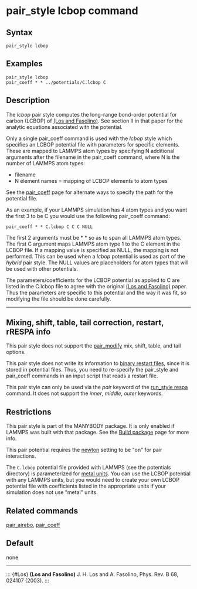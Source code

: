 # pair_style lcbop command

## Syntax

``` LAMMPS
pair_style lcbop
```

## Examples

``` LAMMPS
pair_style lcbop
pair_coeff * * ../potentials/C.lcbop C
```

## Description

The *lcbop* pair style computes the long-range bond-order potential for
carbon (LCBOP) of [(Los and Fasolino)](Los). See section II in that
paper for the analytic equations associated with the potential.

Only a single pair_coeff command is used with the *lcbop* style which
specifies an LCBOP potential file with parameters for specific elements.
These are mapped to LAMMPS atom types by specifying N additional
arguments after the filename in the pair_coeff command, where N is the
number of LAMMPS atom types:

-   filename
-   N element names = mapping of LCBOP elements to atom types

See the [pair_coeff](pair_coeff) page for alternate ways to specify the
path for the potential file.

As an example, if your LAMMPS simulation has 4 atom types and you want
the first 3 to be C you would use the following pair_coeff command:

``` LAMMPS
pair_coeff * * C.lcbop C C C NULL
```

The first 2 arguments must be \* \* so as to span all LAMMPS atom types.
The first C argument maps LAMMPS atom type 1 to the C element in the
LCBOP file. If a mapping value is specified as NULL, the mapping is not
performed. This can be used when a *lcbop* potential is used as part of
the *hybrid* pair style. The NULL values are placeholders for atom types
that will be used with other potentials.

The parameters/coefficients for the LCBOP potential as applied to C are
listed in the C.lcbop file to agree with the original [(Los and
Fasolino)](Los) paper. Thus the parameters are specific to this
potential and the way it was fit, so modifying the file should be done
carefully.

------------------------------------------------------------------------

## Mixing, shift, table, tail correction, restart, rRESPA info

This pair style does not support the [pair_modify](pair_modify) mix,
shift, table, and tail options.

This pair style does not write its information to [binary restart
files](restart), since it is stored in potential files. Thus, you need
to re-specify the pair_style and pair_coeff commands in an input script
that reads a restart file.

This pair style can only be used via the *pair* keyword of the
[run_style respa](run_style) command. It does not support the *inner*,
*middle*, *outer* keywords.

## Restrictions

This pair style is part of the MANYBODY package. It is only enabled if
LAMMPS was built with that package. See the [Build
package](Build_package) page for more info.

This pair potential requires the [newton](newton) setting to be \"on\"
for pair interactions.

The `C.lcbop` potential file provided with LAMMPS (see the potentials
directory) is parameterized for [metal units](units). You can use the
LCBOP potential with any LAMMPS units, but you would need to create your
own LCBOP potential file with coefficients listed in the appropriate
units if your simulation does not use \"metal\" units.

## Related commands

[pair_airebo](pair_airebo), [pair_coeff](pair_coeff)

## Default

none

------------------------------------------------------------------------

::: {#Los}
**(Los and Fasolino)** J. H. Los and A. Fasolino, Phys. Rev. B 68,
024107 (2003).
:::
